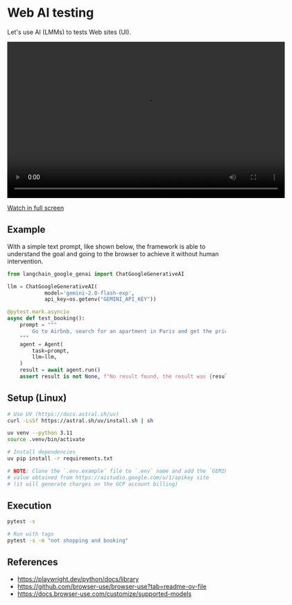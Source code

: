 # Web AI testing
Let's use AI (LMMs) to tests Web sites (UI).

<video width="640" height="360" controls playsinline>
  <source src="auto-demo.mp4" type="video/mp4">
  Your browser does not support the video tag.
</video>

[Watch in full screen](/auto-demo.mp4)

## Example
With a simple text prompt, like shown below, the framework is able to understand the goal and going to the browser to achieve it without human intervention.

```py
from langchain_google_genai import ChatGoogleGenerativeAI

llm = ChatGoogleGenerativeAI(
            model='gemini-2.0-flash-exp',
            api_key=os.getenv("GEMINI_API_KEY"))

@pytest.mark.asyncio
async def test_booking():
    prompt = """
        Go to Airbnb, search for an apartment in Paris and get the price of the first one
    """
    agent = Agent(
        task=prompt,
        llm=llm,
    )
    result = await agent.run()
    assert result is not None, f"No result found, the result was {result}"
```

## Setup (Linux)
```sh
# Use UV (https://docs.astral.sh/uv)
curl -LsSf https://astral.sh/uv/install.sh | sh

uv venv --python 3.11
source .venv/bin/activate

# Install dependencies
uv pip install -r requirements.txt

# NOTE: Clone the `.env.example` file to `.env` name and add the `GEMINI_API_KEY` 
# value obtained from https://aistudio.google.com/u/1/apikey site 
# (it will generate charges on the GCP account billing)
```

## Execution
```sh
pytest -s

# Run with tags
pytest -s -m "not shopping and booking"
```

## References
- https://playwright.dev/python/docs/library
- https://github.com/browser-use/browser-use?tab=readme-ov-file
- https://docs.browser-use.com/customize/supported-models
